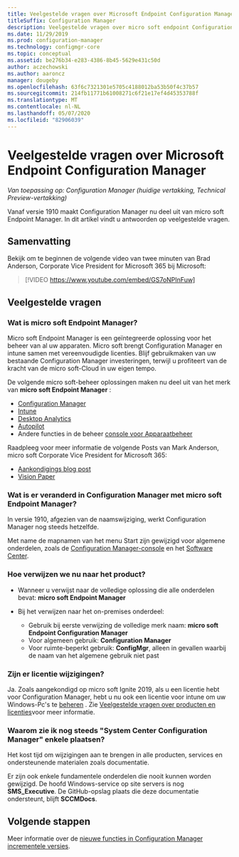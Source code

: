 ```yaml
---
title: Veelgestelde vragen over Microsoft Endpoint Configuration Manager
titleSuffix: Configuration Manager
description: Veelgestelde vragen over micro soft endpoint Configuration Manager
ms.date: 11/29/2019
ms.prod: configuration-manager
ms.technology: configmgr-core
ms.topic: conceptual
ms.assetid: be276b34-e283-4386-8b45-5629e431c50d
author: aczechowski
ms.author: aaroncz
manager: dougeby
ms.openlocfilehash: 63f6c7321301e5705c4188012ba53b50f4c37b57
ms.sourcegitcommit: 214fb11771b61008271c6f21e17ef4d45353788f
ms.translationtype: MT
ms.contentlocale: nl-NL
ms.lasthandoff: 05/07/2020
ms.locfileid: "82906039"
---
```

# <a name="microsoft-endpoint-configuration-manager-faq"></a>Veelgestelde vragen over Microsoft Endpoint Configuration Manager

*Van toepassing op: Configuration Manager (huidige vertakking, Technical Preview-vertakking)*

Vanaf versie 1910 maakt Configuration Manager nu deel uit van micro soft Endpoint Manager. In dit artikel vindt u antwoorden op veelgestelde vragen.

## <a name="summary"></a>Samenvatting

Bekijk om te beginnen de volgende video van twee minuten van Brad Anderson, Corporate Vice President for Microsoft 365 bij Microsoft:

> [!VIDEO https://www.youtube.com/embed/GS7oNPInFuw]

## <a name="faqs"></a>Veelgestelde vragen

### <a name="what-is-microsoft-endpoint-manager"></a>Wat is micro soft Endpoint Manager?

Micro soft Endpoint Manager is een geïntegreerde oplossing voor het beheer van al uw apparaten. Micro soft brengt Configuration Manager en intune samen met vereenvoudigde licenties. Blijf gebruikmaken van uw bestaande Configuration Manager investeringen, terwijl u profiteert van de kracht van de micro soft-Cloud in uw eigen tempo.

De volgende micro soft-beheer oplossingen maken nu deel uit van het merk van **micro soft Endpoint Manager** :

- [Configuration Manager](https://docs.microsoft.com/configmgr)
- [Intune](https://docs.microsoft.com/intune)
- [Desktop Analytics](../../desktop-analytics/overview.md)
- [Autopilot](https://docs.microsoft.com/intune/enrollment/enrollment-autopilot)
- Andere functies in de beheer [console voor Apparaatbeheer](https://techcommunity.microsoft.com/t5/enterprise-mobility-security/microsoft-intune-rolls-out-an-improved-streamlined-endpoint/ba-p/937760)

Raadpleeg voor meer informatie de volgende Posts van Mark Anderson, micro soft Corporate Vice President for Microsoft 365:

- [Aankondigings blog post](https://aka.ms/cmannounce)
- [Vision Paper](https://aka.ms/MEMVisionPaper)

### <a name="what-things-change-in-configuration-manager-with-microsoft-endpoint-manager"></a>Wat is er veranderd in Configuration Manager met micro soft Endpoint Manager?

In versie 1910, afgezien van de naamswijziging, werkt Configuration Manager nog steeds hetzelfde.

Met name de mapnamen van het menu Start zijn gewijzigd voor algemene onderdelen, zoals de [Configuration Manager-console](../servers/manage/admin-console.md#bkmk_open) en het [Software Center](software-center.md#bkmk_open).

### <a name="how-do-we-refer-to-the-product-now"></a>Hoe verwijzen we nu naar het product?

- Wanneer u verwijst naar de volledige oplossing die alle onderdelen bevat: **micro soft Endpoint Manager**

- Bij het verwijzen naar het on-premises onderdeel:
  - Gebruik bij eerste verwijzing de volledige merk naam: **micro soft Endpoint Configuration Manager**
  - Voor algemeen gebruik: **Configuration Manager**
  - Voor ruimte-beperkt gebruik: **ConfigMgr**, alleen in gevallen waarbij de naam van het algemene gebruik niet past

### <a name="are-there-any-licensing-changes"></a>Zijn er licentie wijzigingen?

Ja. Zoals aangekondigd op micro soft Ignite 2019, als u een licentie hebt voor Configuration Manager, hebt u nu ook een licentie voor intune om uw Windows-Pc's te [beheren](../../comanage/overview.md) . Zie [Veelgestelde vragen over producten en licenties](product-and-licensing-faq.md#bkmk_mem)voor meer informatie.

### <a name="why-do-i-still-see-system-center-configuration-manager-some-places"></a>Waarom zie ik nog steeds "System Center Configuration Manager" enkele plaatsen?

Het kost tijd om wijzigingen aan te brengen in alle producten, services en ondersteunende materialen zoals documentatie.

Er zijn ook enkele fundamentele onderdelen die nooit kunnen worden gewijzigd. De hoofd Windows-service op site servers is nog **SMS_Executive**. De GitHub-opslag plaats die deze documentatie ondersteunt, blijft **SCCMDocs**.

## <a name="next-steps"></a>Volgende stappen

Meer informatie over de [nieuwe functies in Configuration Manager incrementele versies](../plan-design/changes/whats-new-incremental-versions.md).
